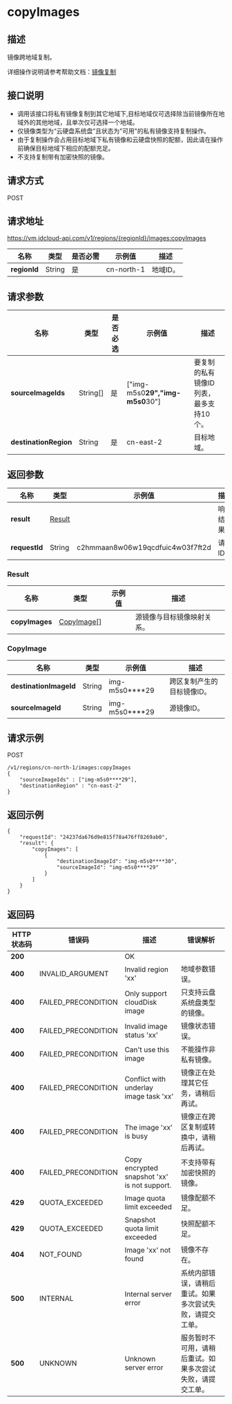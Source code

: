# copyImages


## 描述

镜像跨地域复制。

详细操作说明请参考帮助文档：[镜像复制](https://docs.jdcloud.com/cn/virtual-machines/copy-image)

## 接口说明
- 调用该接口将私有镜像复制到其它地域下,目标地域仅可选择除当前镜像所在地域外的其他地域，且单次仅可选择一个地域。
- 仅镜像类型为“云硬盘系统盘”且状态为"可用"的私有镜像支持复制操作。
- 由于复制操作会占用目标地域下私有镜像和云硬盘快照的配额，因此请在操作前确保目标地域下相应的配额充足。
- 不支持复制带有加密快照的镜像。


## 请求方式
POST

## 请求地址
https://vm.jdcloud-api.com/v1/regions/{regionId}/images:copyImages

|名称|类型|是否必需|示例值|描述|
|---|---|---|---|---|
|**regionId**|String|是|cn-north-1|地域ID。|

## 请求参数
|名称|类型|是否必选|示例值|描述|
|---|---|---|---|---|
|**sourceImageIds**|String[]|是|\[&quot;img-m5s0****29&quot;,&quot;img-m5s0****30&quot;]|要复制的私有镜像ID列表，最多支持10个。|
|**destinationRegion**|String|是|cn-east-2|目标地域。|


## 返回参数
|名称|类型|示例值|描述|
|---|---|---|---|
|**result**|[Result](#result)| |响应结果。|
|**requestId**|String|c2hmmaan8w06w19qcdfuic4w03f7ft2d|请求ID。|

### <div id="Result">Result</div>
|名称|类型|示例值|描述|
|---|---|---|---|
|**copyImages**|[CopyImage[]](#copyimage)| |源镜像与目标镜像映射关系。|
### <div id="CopyImage">CopyImage</div>
|名称|类型|示例值|描述|
|---|---|---|---|
|**destinationImageId**|String|img-m5s0****29|跨区复制产生的目标镜像ID。|
|**sourceImageId**|String|img-m5s0****29|源镜像ID。|


## 请求示例
POST

```
/v1/regions/cn-north-1/images:copyImages
{
    "sourceImageIds" : ["img-m5s0****29"],
    "destinationRegion" : "cn-east-2"
}
```



## 返回示例
```
{
    "requestId": "24237da676d9e815f78a476ff8269ab0", 
    "result": {
        "copyImages": [
            {
                "destinationImageId": "img-m5s0****30", 
                "sourceImageId": "img-m5s0****29"
            }
        ]
    }
}
```

## 返回码
|HTTP状态码|错误码|描述|错误解析|
|---|---|---|---|
|**200**||OK||
|**400**|INVALID_ARGUMENT|Invalid region 'xx'|地域参数错误。|
|**400**|FAILED_PRECONDITION|Only support cloudDisk image|只支持云盘系统盘类型的镜像。|
|**400**|FAILED_PRECONDITION|Invalid image status 'xx'|镜像状态错误。|
|**400**|FAILED_PRECONDITION|Can't use this image|不能操作非私有镜像。|
|**400**|FAILED_PRECONDITION|Conflict with underlay image task 'xx'|镜像正在处理其它任务，请稍后再试。|
|**400**|FAILED_PRECONDITION|The image 'xx' is busy|镜像正在跨区复制或转换中，请稍后再试。|
|**400**|FAILED_PRECONDITION|Copy encrypted snapshot 'xx' is not support.|不支持带有加密快照的镜像。|
|**429**|QUOTA_EXCEEDED|Image quota limit exceeded|镜像配额不足。|
|**429**|QUOTA_EXCEEDED|Snapshot quota limit exceeded|快照配额不足。|
|**404**|NOT_FOUND|Image 'xx' not found|镜像不存在。|
|**500**|INTERNAL|Internal server error|系统内部错误，请稍后重试。如果多次尝试失败，请提交工单。|
|**500**|UNKNOWN|Unknown server error|服务暂时不可用，请稍后重试。如果多次尝试失败，请提交工单。|
